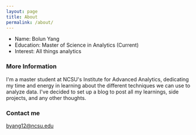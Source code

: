 ```yaml
---
layout: page
title: About
permalink: /about/
---
```


* Name: Bolun Yang
* Education: Master of Science in Analytics (Current)
* Interest: All things analytics

### More Information

I'm a master student at NCSU's Institute for Advanced Analytics, dedicating my time and energy in learning about the different techniques we can use to analyze data. I've decided to set up a blog to post all my learnings, side projects, and any other thoughts. 

### Contact me

[byang12@ncsu.edu](mailto:byang12@ncsu.edu)
